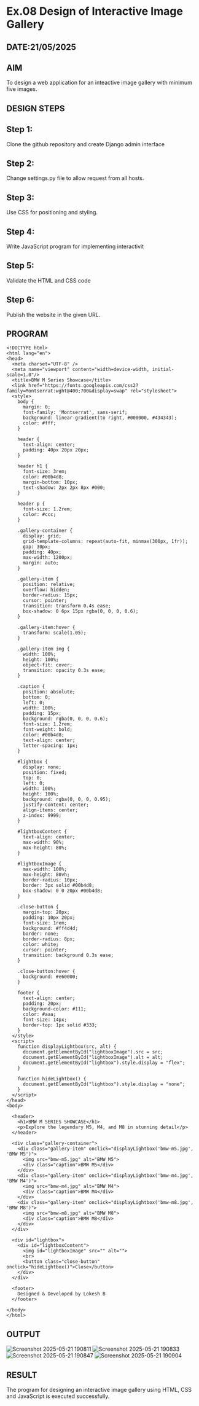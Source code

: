 # Ex.08 Design of Interactive Image Gallery
## DATE:21/05/2025
## AIM
  To design a web application for an inteactive image gallery with minimum five images.

## DESIGN STEPS

## Step 1:

Clone the github repository and create Django admin interface

## Step 2:

Change settings.py file to allow request from all hosts.

## Step 3:

Use CSS for positioning and styling.

## Step 4:

Write JavaScript program for implementing interactivit

## Step 5:

Validate the HTML and CSS code

## Step 6:

Publish the website in the given URL.

## PROGRAM
~~~
<!DOCTYPE html>
<html lang="en">
<head>
  <meta charset="UTF-8" />
  <meta name="viewport" content="width=device-width, initial-scale=1.0"/>
  <title>BMW M Series Showcase</title>
  <link href="https://fonts.googleapis.com/css2?family=Montserrat:wght@400;700&display=swap" rel="stylesheet">
  <style>
    body {
      margin: 0;
      font-family: 'Montserrat', sans-serif;
      background: linear-gradient(to right, #000000, #434343);
      color: #fff;
    }

    header {
      text-align: center;
      padding: 40px 20px 20px;
    }

    header h1 {
      font-size: 3rem;
      color: #00b4d8;
      margin-bottom: 10px;
      text-shadow: 2px 2px 8px #000;
    }

    header p {
      font-size: 1.2rem;
      color: #ccc;
    }

    .gallery-container {
      display: grid;
      grid-template-columns: repeat(auto-fit, minmax(300px, 1fr));
      gap: 30px;
      padding: 40px;
      max-width: 1200px;
      margin: auto;
    }

    .gallery-item {
      position: relative;
      overflow: hidden;
      border-radius: 15px;
      cursor: pointer;
      transition: transform 0.4s ease;
      box-shadow: 0 6px 15px rgba(0, 0, 0, 0.6);
    }

    .gallery-item:hover {
      transform: scale(1.05);
    }

    .gallery-item img {
      width: 100%;
      height: 100%;
      object-fit: cover;
      transition: opacity 0.3s ease;
    }

    .caption {
      position: absolute;
      bottom: 0;
      left: 0;
      width: 100%;
      padding: 15px;
      background: rgba(0, 0, 0, 0.6);
      font-size: 1.2rem;
      font-weight: bold;
      color: #00b4d8;
      text-align: center;
      letter-spacing: 1px;
    }

    #lightbox {
      display: none;
      position: fixed;
      top: 0;
      left: 0;
      width: 100%;
      height: 100%;
      background: rgba(0, 0, 0, 0.95);
      justify-content: center;
      align-items: center;
      z-index: 9999;
    }

    #lightboxContent {
      text-align: center;
      max-width: 90%;
      max-height: 80%;
    }

    #lightboxImage {
      max-width: 100%;
      max-height: 80vh;
      border-radius: 10px;
      border: 3px solid #00b4d8;
      box-shadow: 0 0 20px #00b4d8;
    }

    .close-button {
      margin-top: 20px;
      padding: 10px 20px;
      font-size: 1rem;
      background: #ff4d4d;
      border: none;
      border-radius: 8px;
      color: white;
      cursor: pointer;
      transition: background 0.3s ease;
    }

    .close-button:hover {
      background: #e60000;
    }

    footer {
      text-align: center;
      padding: 20px;
      background-color: #111;
      color: #aaa;
      font-size: 14px;
      border-top: 1px solid #333;
    }
  </style>
  <script>
    function displayLightbox(src, alt) {
      document.getElementById("lightboxImage").src = src;
      document.getElementById("lightboxImage").alt = alt;
      document.getElementById("lightbox").style.display = "flex";
    }

    function hideLightbox() {
      document.getElementById("lightbox").style.display = "none";
    }
  </script>
</head>
<body>

  <header>
    <h1>BMW M SERIES SHOWCASE</h1>
    <p>Explore the legendary M5, M4, and M8 in stunning detail</p>
  </header>

  <div class="gallery-container">
    <div class="gallery-item" onclick="displayLightbox('bmw-m5.jpg', 'BMW M5')">
      <img src="bmw-m5.jpg" alt="BMW M5">
      <div class="caption">BMW M5</div>
    </div>
    <div class="gallery-item" onclick="displayLightbox('bmw-m4.jpg', 'BMW M4')">
      <img src="bmw-m4.jpg" alt="BMW M4">
      <div class="caption">BMW M4</div>
    </div>
    <div class="gallery-item" onclick="displayLightbox('bmw-m8.jpg', 'BMW M8')">
      <img src="bmw-m8.jpg" alt="BMW M8">
      <div class="caption">BMW M8</div>
    </div>
  </div>

  <div id="lightbox">
    <div id="lightboxContent">
      <img id="lightboxImage" src="" alt="">
      <br>
      <button class="close-button" onclick="hideLightbox()">Close</button>
    </div>
  </div>

  <footer>
    Designed & Developed by Lokesh B
  </footer>

</body>
</html>

~~~

## OUTPUT
![Screenshot 2025-05-21 190811](https://github.com/user-attachments/assets/81ad0048-be3a-4895-bec0-4139c87c95f6)
![Screenshot 2025-05-21 190833](https://github.com/user-attachments/assets/f41b4139-6350-4442-820f-45b07a688557)
![Screenshot 2025-05-21 190847](https://github.com/user-attachments/assets/812a9822-00de-4974-90b8-a5a6b42cc161)
![Screenshot 2025-05-21 190904](https://github.com/user-attachments/assets/20808b0d-c2de-44bb-9a4b-ed6fcbc89182)

## RESULT
  The program for designing an interactive image gallery using HTML, CSS and JavaScript is executed successfully.
